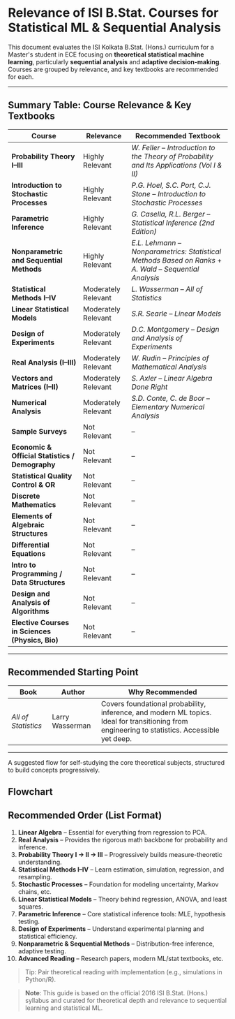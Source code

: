 # Relevance of ISI B.Stat. Courses for Statistical ML & Sequential Analysis

This document evaluates the ISI Kolkata B.Stat. (Hons.) curriculum for a Master's student in ECE focusing on **theoretical statistical machine learning**, particularly **sequential analysis** and **adaptive decision-making**. Courses are grouped by relevance, and key textbooks are recommended for each.

---

## Summary Table: Course Relevance & Key Textbooks

| **Course**                                     | **Relevance**        | **Recommended Textbook**                                                                 |
|------------------------------------------------|-----------------------|------------------------------------------------------------------------------------------|
| **Probability Theory I–III**                   | Highly Relevant       | *W. Feller* – _Introduction to the Theory of Probability and Its Applications (Vol I & II)_ |
| **Introduction to Stochastic Processes**       | Highly Relevant       | *P.G. Hoel, S.C. Port, C.J. Stone* – _Introduction to Stochastic Processes_              |
| **Parametric Inference**                       | Highly Relevant       | *G. Casella, R.L. Berger* – _Statistical Inference (2nd Edition)_                        |
| **Nonparametric and Sequential Methods**       | Highly Relevant       | *E.L. Lehmann* – _Nonparametrics: Statistical Methods Based on Ranks_ + *A. Wald* – _Sequential Analysis_ |
| **Statistical Methods I–IV**                   | Moderately Relevant   | *L. Wasserman* – _All of Statistics_                                                    |
| **Linear Statistical Models**                  | Moderately Relevant   | *S.R. Searle* – _Linear Models_                                                          |
| **Design of Experiments**                      | Moderately Relevant   | *D.C. Montgomery* – _Design and Analysis of Experiments_                                 |
| **Real Analysis (I–III)**                      | Moderately Relevant   | *W. Rudin* – _Principles of Mathematical Analysis_                                       |
| **Vectors and Matrices (I–II)**                | Moderately Relevant   | *S. Axler* – _Linear Algebra Done Right_                                                 |
| **Numerical Analysis**                         | Moderately Relevant   | *S.D. Conte, C. de Boor* – _Elementary Numerical Analysis_                               |
| **Sample Surveys**                             | Not Relevant          | –                                                                                        |
| **Economic & Official Statistics / Demography**| Not Relevant          | –                                                                                        |
| **Statistical Quality Control & OR**           | Not Relevant          | –                                                                                        |
| **Discrete Mathematics**                       | Not Relevant          | –                                                                                        |
| **Elements of Algebraic Structures**           | Not Relevant          | –                                                                                        |
| **Differential Equations**                     | Not Relevant          | –                                                                                        |
| **Intro to Programming / Data Structures**     | Not Relevant          | –                                                                                        |
| **Design and Analysis of Algorithms**          | Not Relevant          | –                                                                                        |
| **Elective Courses in Sciences (Physics, Bio)**| Not Relevant          | –                                                                                        |

---

## Recommended Starting Point

| **Book**                    | **Author**           | **Why Recommended**                                                                 |
|----------------------------|----------------------|--------------------------------------------------------------------------------------|
| _All of Statistics_        | Larry Wasserman      | Covers foundational probability, inference, and modern ML topics. Ideal for transitioning from engineering to statistics. Accessible yet deep. |

---

A suggested flow for self-studying the core theoretical subjects, structured to build concepts progressively.

## Flowchart

## Recommended Order (List Format)

1. **Linear Algebra** – Essential for everything from regression to PCA.
2. **Real Analysis** – Provides the rigorous math backbone for probability and inference.
3. **Probability Theory I → II → III** – Progressively builds measure-theoretic understanding.
4. **Statistical Methods I–IV** – Learn estimation, simulation, regression, and resampling.
5. **Stochastic Processes** – Foundation for modeling uncertainty, Markov chains, etc.
6. **Linear Statistical Models** – Theory behind regression, ANOVA, and least squares.
7. **Parametric Inference** – Core statistical inference tools: MLE, hypothesis testing.
8. **Design of Experiments** – Understand experimental planning and statistical efficiency.
9. **Nonparametric & Sequential Methods** – Distribution-free inference, adaptive testing.
10. **Advanced Reading** – Research papers, modern ML/stat textbooks, etc.

> Tip: Pair theoretical reading with implementation (e.g., simulations in Python/R).



> **Note**: This guide is based on the official 2016 ISI B.Stat. (Hons.) syllabus and curated for theoretical depth and relevance to sequential learning and statistical ML.
